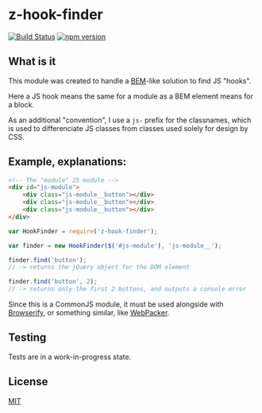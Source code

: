 # z-hook-finder
[![Build Status](https://travis-ci.org/ZeeCoder/z-hook-finder.svg?branch=master)](https://travis-ci.org/ZeeCoder/z-hook-finder)
[![npm version](https://badge.fury.io/js/z-hook-finder.svg)](http://badge.fury.io/js/z-hook-finder)

## What is it
This module was created to handle a [BEM](http://bem.info)-like solution to find JS "hooks".

Here a JS hook means the same for a module as a BEM element means for a block.

As an additional "convention", I use a `js-` prefix for the classnames, which is
used to differenciate JS classes from classes used solely for design by CSS.

## Example, explanations:

```html
<!-- The "module" JS module -->
<div id="js-module">
    <div class="js-module__button"></div>
    <div class="js-module__button"></div>
    <div class="js-module__button"></div>
</div>
```

```js
var HookFinder = require('z-hook-finder');

var finder = new HookFinder($('#js-module'), 'js-module__');

finder.find('button');
// -> returns the jQuery object for the DOM element

finder.find('button', 2);
// -> returns only the first 2 buttons, and outputs a console error
```

Since this is a CommonJS module, it must be used alongside with [Browserify](http://browserify.org/), or
something similar, like [WebPacker](http://webpack.github.io/).

## Testing
Tests are in a work-in-progress state.

## License
[MIT](LICENSE)
